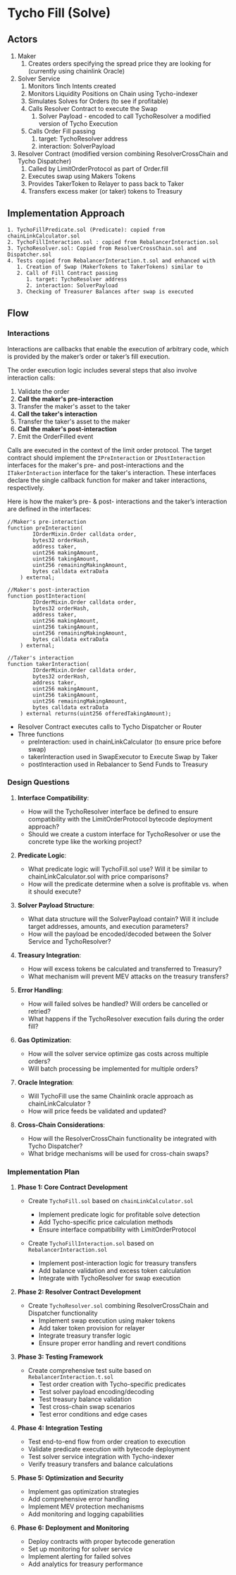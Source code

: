 # Tycho Fill (Solve)

## Actors

1. Maker
   1. Creates orders specifying the spread price they are looking for (currently using chainlink Oracle)
2. Solver Service
   1. Monitors 1inch Intents created
   2. Monitors Liquidity Positions on Chain using Tycho-indexer
   3. Simulates Solves for Orders (to see if profitable)
   4. Calls Resolver Contract to execute the Swap
      1. Solver Payload - encoded to call TychoResolver a modified version of Tycho Execution
   5. Calls Order Fill passing
      1. target: TychoResolver address
      2. interaction: SolverPayload
3. Resolver Contract (modified version combining ResolverCrossChain and Tycho Dispatcher)
   1. Called by LimitOrderProtocol as part of Order.fill
   2. Executes swap using Makers Tokens
   3. Provides TakerToken to Relayer to pass back to Taker
   4. Transfers excess maker (or taker) tokens to Treasury

## Implementation Approach

    1. TychoFillPredicate.sol (Predicate): copied from chainLinkCalculator.sol
    2. TychoFillInteraction.sol : copied from RebalancerInteraction.sol
    3. TychoResolver.sol: Copied from ResolverCrossChain.sol and Dispatcher.sol
    4. Tests copied from RebalancerInteraction.t.sol and enhanced with
       1. Creation of Swap (MakerTokens to TakerTokens) similar to
       2. Call of Fill Contract passing
          1. target: TychoResolver address
          2. interaction: SolverPayload
       3. Checking of Treasurer Balances after swap is executed

## Flow

### Interactions

Interactions are callbacks that enable the execution of arbitrary code, which is provided by the maker’s order or taker’s fill execution.

The order execution logic includes several steps that also involve interaction calls:

1. Validate the order
2. **Call the maker's pre-interaction**
3. Transfer the maker's asset to the taker
4. **Call the taker's interaction**
5. Transfer the taker's asset to the maker
6. **Call the maker's post-interaction**
7. Emit the OrderFilled event

Calls are executed in the context of the limit order protocol. The target contract should implement the `IPreInteraction` or `IPostInteraction` interfaces for the maker's pre- and post-interactions and the `ITakerInteraction` interface for the taker's interaction. These interfaces declare the single callback function for maker and taker interactions, respectively.

Here is how the maker’s pre- & post- interactions and the taker’s interaction are defined in the interfaces:

```solidity
//Maker's pre-interaction
function preInteraction(
        IOrderMixin.Order calldata order,
        bytes32 orderHash,
        address taker,
        uint256 makingAmount,
        uint256 takingAmount,
        uint256 remainingMakingAmount,
        bytes calldata extraData
    ) external;

//Maker's post-interaction
function postInteraction(
        IOrderMixin.Order calldata order,
        bytes32 orderHash,
        address taker,
        uint256 makingAmount,
        uint256 takingAmount,
        uint256 remainingMakingAmount,
        bytes calldata extraData
    ) external;

//Taker's interaction
function takerInteraction(
        IOrderMixin.Order calldata order,
        bytes32 orderHash,
        address taker,
        uint256 makingAmount,
        uint256 takingAmount,
        uint256 remainingMakingAmount,
        bytes calldata extraData
    ) external returns(uint256 offeredTakingAmount);
```

- Resolver Contract executes calls to Tycho Dispatcher or Router
- Three functions
  - preInteraction: used in chainLinkCalculator (to ensure price before swap)
  - takerInteraction used in SwapExecutor to Execute Swap by Taker
  - postInteraction used in Rebalancer to Send Funds to Treasury

### Design Questions

1. **Interface Compatibility**:

   - How will the TychoResolver interface be defined to ensure compatibility with the LimitOrderProtocol bytecode deployment approach?
   - Should we create a custom interface for TychoResolver or use the concrete type like the working project?

2. **Predicate Logic**:

   - What predicate logic will TychoFill.sol use? Will it be similar to chainLinkCalculator.sol with price comparisons?
   - How will the predicate determine when a solve is profitable vs. when it should execute?

3. **Solver Payload Structure**:

   - What data structure will the SolverPayload contain? Will it include target addresses, amounts, and execution parameters?
   - How will the payload be encoded/decoded between the Solver Service and TychoResolver?

4. **Treasury Integration**:

   - How will excess tokens be calculated and transferred to Treasury?
   - What mechanism will prevent MEV attacks on the treasury transfers?

5. **Error Handling**:

   - How will failed solves be handled? Will orders be cancelled or retried?
   - What happens if the TychoResolver execution fails during the order fill?

6. **Gas Optimization**:

   - How will the solver service optimize gas costs across multiple orders?
   - Will batch processing be implemented for multiple orders?

7. **Oracle Integration**:

   - Will TychoFill use the same Chainlink oracle approach as chainLinkCalculator ?
   - How will price feeds be validated and updated?

8. **Cross-Chain Considerations**:
   - How will the ResolverCrossChain functionality be integrated with Tycho Dispatcher?
   - What bridge mechanisms will be used for cross-chain swaps?

### Implementation Plan

1. **Phase 1: Core Contract Development**

   - Create `TychoFill.sol` based on `chainLinkCalculator.sol`

     - Implement predicate logic for profitable solve detection
     - Add Tycho-specific price calculation methods
     - Ensure interface compatibility with LimitOrderProtocol

   - Create `TychoFillInteraction.sol` based on `RebalancerInteraction.sol`
     - Implement post-interaction logic for treasury transfers
     - Add balance validation and excess token calculation
     - Integrate with TychoResolver for swap execution

2. **Phase 2: Resolver Contract Development**

   - Create `TychoResolver.sol` combining ResolverCrossChain and Dispatcher functionality
     - Implement swap execution using maker tokens
     - Add taker token provision for relayer
     - Integrate treasury transfer logic
     - Ensure proper error handling and revert conditions

3. **Phase 3: Testing Framework**

   - Create comprehensive test suite based on `RebalancerInteraction.t.sol`
     - Test order creation with Tycho-specific predicates
     - Test solver payload encoding/decoding
     - Test treasury balance validation
     - Test cross-chain swap scenarios
     - Test error conditions and edge cases

4. **Phase 4: Integration Testing**

   - Test end-to-end flow from order creation to execution
   - Validate predicate execution with bytecode deployment
   - Test solver service integration with Tycho-indexer
   - Verify treasury transfers and balance calculations

5. **Phase 5: Optimization and Security**

   - Implement gas optimization strategies
   - Add comprehensive error handling
   - Implement MEV protection mechanisms
   - Add monitoring and logging capabilities

6. **Phase 6: Deployment and Monitoring**
   - Deploy contracts with proper bytecode generation
   - Set up monitoring for solver service
   - Implement alerting for failed solves
   - Add analytics for treasury performance
